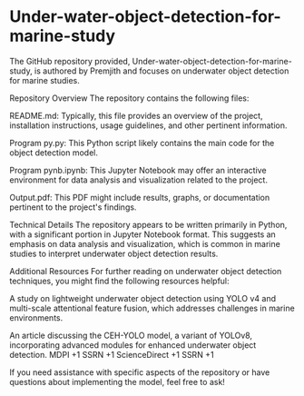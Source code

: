 # Under-water-object-detection-for-marine-study
The GitHub repository provided, Under-water-object-detection-for-marine-study, is authored by Premjith and focuses on underwater object detection for marine studies.

Repository Overview
The repository contains the following files:

README.md: Typically, this file provides an overview of the project, installation instructions, usage guidelines, and other pertinent information.

Program py.py: This Python script likely contains the main code for the object detection model.

Program pynb.ipynb: This Jupyter Notebook may offer an interactive environment for data analysis and visualization related to the project.

Output.pdf: This PDF might include results, graphs, or documentation pertinent to the project's findings.

Technical Details
The repository appears to be written primarily in Python, with a significant portion in Jupyter Notebook format. This suggests an emphasis on data analysis and visualization, which is common in marine studies to interpret underwater object detection results.

Additional Resources
For further reading on underwater object detection techniques, you might find the following resources helpful:

A study on lightweight underwater object detection using YOLO v4 and multi-scale attentional feature fusion, which addresses challenges in marine environments.

An article discussing the CEH-YOLO model, a variant of YOLOv8, incorporating advanced modules for enhanced underwater object detection. 
MDPI
+1
SSRN
+1
ScienceDirect
+1
SSRN
+1

If you need assistance with specific aspects of the repository or have questions about implementing the model, feel free to ask!


